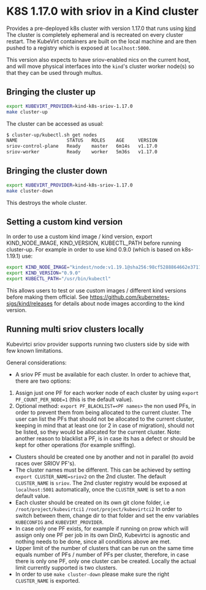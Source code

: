 # K8S 1.17.0 with sriov in a Kind cluster

Provides a pre-deployed k8s cluster with version 1.17.0 that runs using [kind](https://github.com/kubernetes-sigs/kind) The cluster is completely ephemeral and is recreated on every cluster restart. 
The KubeVirt containers are built on the local machine and are then pushed to a registry which is exposed at
`localhost:5000`.

This version also expects to have sriov-enabled nics on the current host, and will move physical interfaces into the `kind`'s cluster worker node(s) so that they can be used through multus.

## Bringing the cluster up

```bash
export KUBEVIRT_PROVIDER=kind-k8s-sriov-1.17.0
make cluster-up
```

The cluster can be accessed as usual:

```bash
$ cluster-up/kubectl.sh get nodes
NAME                  STATUS   ROLES    AGE     VERSION
sriov-control-plane   Ready    master   6m14s   v1.17.0
sriov-worker          Ready    worker   5m36s   v1.17.0
```

## Bringing the cluster down

```bash
export KUBEVIRT_PROVIDER=kind-k8s-sriov-1.17.0
make cluster-down
```

This destroys the whole cluster. 

## Setting a custom kind version

In order to use a custom kind image / kind version,
export KIND_NODE_IMAGE, KIND_VERSION, KUBECTL_PATH before running cluster-up.
For example in order to use kind 0.9.0 (which is based on k8s-1.19.1) use:
```bash
export KIND_NODE_IMAGE="kindest/node:v1.19.1@sha256:98cf5288864662e37115e362b23e4369c8c4a408f99cbc06e58ac30ddc721600"
export KIND_VERSION="0.9.0"
export KUBECTL_PATH="/usr/bin/kubectl"
```
This allows users to test or use custom images / different kind versions before making them official.
See https://github.com/kubernetes-sigs/kind/releases for details about node images according to the kind version.

## Running multi sriov clusters locally
Kubevirtci sriov provider supports running two clusters side by side with few known limitations.

General considerations:

- A sriov PF must be available for each cluster.
In order to achieve that, there are two options:
1. Assign just one PF for each worker node of each cluster by using `export PF_COUNT_PER_NODE=1` (this is the default value).
2. Optional method: `export PF_BLACKLIST=<PF names>` the non used PFs, in order to prevent them from being allocated to the current cluster.
The user can list the PFs that should not be allocated to the current cluster, keeping in mind
that at least one (or 2 in case of migration), should not be listed, so they would be allocated for the current cluster.
Note: another reason to blacklist a PF, is in case its has a defect or should be kept for other operations (for example sniffing).
- Clusters should be created one by another and not in parallel (to avoid races over SRIOV PF's).
- The cluster names must be different.
This can be achieved by setting `export CLUSTER_NAME=sriov2` on the 2nd cluster.
The default `CLUSTER_NAME` is `sriov`.
The 2nd cluster registry would be exposed at `localhost:5001` automatically, once the `CLUSTER_NAME`
is set to a non default value.
- Each cluster should be created on its own git clone folder, i.e
`/root/project/kubevirtci1`
`/root/project/kubevirtci2`
In order to switch between them, change dir to that folder and set the env variables `KUBECONFIG` and `KUBEVIRT_PROVIDER`.
- In case only one PF exists, for example if running on prow which will assign only one PF per job in its own DinD,
Kubevirtci is agnostic and nothing needs to be done, since all conditions above are met.
- Upper limit of the number of clusters that can be run on the same time equals number of PFs / number of PFs per cluster,
therefore, in case there is only one PF, only one cluster can be created.
Locally the actual limit currently supported is two clusters.
- In order to use `make cluster-down` please make sure the right `CLUSTER_NAME` is exported.
